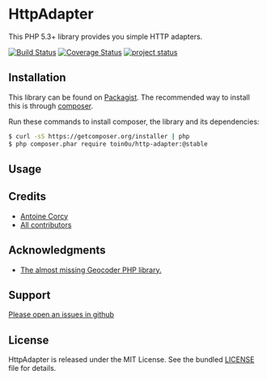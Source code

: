 HttpAdapter
===========

This PHP 5.3+ library provides you simple HTTP adapters.

[![Build Status](https://secure.travis-ci.org/toin0u/HttpAdapter.png)](http://travis-ci.org/toin0u/HttpAdapter)
[![Coverage Status](https://coveralls.io/repos/toin0u/HttpAdapter/badge.png?branch=master)](https://coveralls.io/r/toin0u/HttpAdapter)
[![project status](http://stillmaintained.com/toin0u/HttpAdapter.png)](http://stillmaintained.com/toin0u/HttpAdapter)


Installation
------------

This library can be found on [Packagist](https://packagist.org/packages/toin0u/http-adapter).
The recommended way to install this is through [composer](http://getcomposer.org).

Run these commands to install composer, the library and its dependencies:

```bash
$ curl -sS https://getcomposer.org/installer | php
$ php composer.phar require toin0u/http-adapter:@stable
```

Usage
-----


Credits
-------

* [Antoine Corcy](https://twitter.com/toin0u)
* [All contributors](https://github.com/toin0u/HttpAdapter/contributors)


Acknowledgments
---------------
* [The almost missing Geocoder PHP library.](http://geocoder-php.org/)


Support
-------

[Please open an issues in github](https://github.com/toin0u/HttpAdapter/issues)


License
-------

HttpAdapter is released under the MIT License. See the bundled
[LICENSE](https://github.com/toin0u/HttpAdapter/blob/master/LICENSE) file for details.
